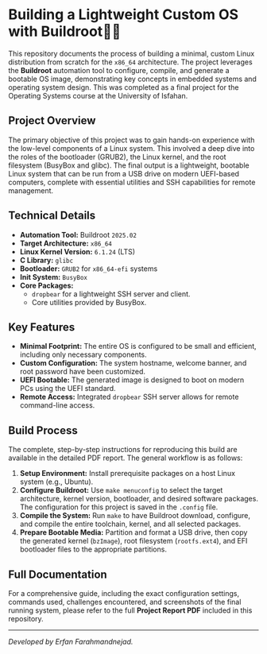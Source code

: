 # Building a Lightweight Custom OS with Buildroot🐧🐧

This repository documents the process of building a minimal, custom Linux distribution from scratch for the `x86_64` architecture. The project leverages the **Buildroot** automation tool to configure, compile, and generate a bootable OS image, demonstrating key concepts in embedded systems and operating system design. This was completed as a final project for the Operating Systems course at the University of Isfahan.


## Project Overview

The primary objective of this project was to gain hands-on experience with the low-level components of a Linux system. This involved a deep dive into the roles of the bootloader (GRUB2), the Linux kernel, and the root filesystem (BusyBox and glibc). The final output is a lightweight, bootable Linux system that can be run from a USB drive on modern UEFI-based computers, complete with essential utilities and SSH capabilities for remote management.


## Technical Details

* **Automation Tool:** Buildroot `2025.02`
* **Target Architecture:** `x86_64`
* **Linux Kernel Version:** `6.1.24` (LTS)
* **C Library:** `glibc`
* **Bootloader:** `GRUB2` for `x86_64-efi` systems
* **Init System:** `BusyBox`
* **Core Packages:**
    * `dropbear` for a lightweight SSH server and client.
    * Core utilities provided by BusyBox.


## Key Features

* **Minimal Footprint:** The entire OS is configured to be small and efficient, including only necessary components.
* **Custom Configuration:** The system hostname, welcome banner, and root password have been customized.
* **UEFI Bootable:** The generated image is designed to boot on modern PCs using the UEFI standard.
* **Remote Access:** Integrated `dropbear` SSH server allows for remote command-line access.


## Build Process

The complete, step-by-step instructions for reproducing this build are available in the detailed PDF report. The general workflow is as follows:

1.  **Setup Environment:** Install prerequisite packages on a host Linux system (e.g., Ubuntu).
2.  **Configure Buildroot:** Use `make menuconfig` to select the target architecture, kernel version, bootloader, and desired software packages. The configuration for this project is saved in the `.config` file.
3.  **Compile the System:** Run `make` to have Buildroot download, configure, and compile the entire toolchain, kernel, and all selected packages.
4.  **Prepare Bootable Media:** Partition and format a USB drive, then copy the generated kernel (`bzImage`), root filesystem (`rootfs.ext4`), and EFI bootloader files to the appropriate partitions.


## Full Documentation

For a comprehensive guide, including the exact configuration settings, commands used, challenges encountered, and screenshots of the final running system, please refer to the full **Project Report PDF** included in this repository.

---
*Developed by Erfan Farahmandnejad.*
